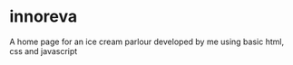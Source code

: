 # innoreva
A home page for an ice cream parlour developed by me using basic html, css and javascript
